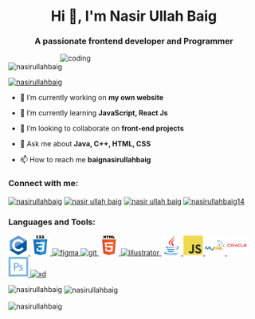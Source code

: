 <h1 align="center">Hi 👋, I'm Nasir Ullah Baig</h1>
<h3 align="center">A passionate frontend developer and Programmer</h3>
<img align="right" alt="coding" width="400" src="https://cdn.dribbble.com/users/1162077/screenshots/3848914/programmer.gif">

<p align="left"> <img src="https://komarev.com/ghpvc/?username=nasirullahbaig&label=Profile%20views&color=0e75b6&style=flat" alt="nasirullahbaig" /> </p>

<p align="left"> <a href="https://twitter.com/nasirullahbaig" target="blank"><img src="https://img.shields.io/twitter/follow/nasirullahbaig?logo=twitter&style=for-the-badge" alt="nasirullahbaig" /></a> </p>

- 🔭 I’m currently working on **my own website**

- 🌱 I’m currently learning **JavaScript, React Js**

- 👯 I’m looking to collaborate on **front-end projects**

- 💬 Ask me about **Java, C++, HTML, CSS**

- 📫 How to reach me **baignasirullahbaig**

<h3 align="left">Connect with me:</h3>
<p align="left">
<a href="https://twitter.com/nasirullahbaig1" target="blank" ><img align="center" src="https://raw.githubusercontent.com/rahuldkjain/github-profile-readme-generator/master/src/images/icons/Social/twitter.svg" alt="nasirullahbaig" height="30" width="40" /></a>
<a href="https://www.linkedin.com/in/nasir-ullah-baig-32a34b1b7/" target="blank"><img align="center" src="https://raw.githubusercontent.com/rahuldkjain/github-profile-readme-generator/master/src/images/icons/Social/linked-in-alt.svg" alt="nasir ullah baig" height="30" width="40" /></a>
<a href="https://www.facebook.com/profile.php?id=100005022286537" target="blank"><img align="center" src="https://raw.githubusercontent.com/rahuldkjain/github-profile-readme-generator/master/src/images/icons/Social/facebook.svg" alt="nasir ullah baig" height="30" width="40" /></a>
<a href="https://www.instagram.com/nasirullah.baig/?hl=en" target="blank"><img align="center" src="https://raw.githubusercontent.com/rahuldkjain/github-profile-readme-generator/master/src/images/icons/Social/instagram.svg" alt="nasirullahbaig14" height="30" width="40" /></a>
</p>

<h3 align="left">Languages and Tools:</h3>
<p align="left"> <a href="https://www.cprogramming.com/" target="_blank" rel="noreferrer"> <img src="https://raw.githubusercontent.com/devicons/devicon/master/icons/c/c-original.svg" alt="c" width="40" height="40"/> </a> <a href="https://www.w3schools.com/css/" target="_blank" rel="noreferrer"> <img src="https://raw.githubusercontent.com/devicons/devicon/master/icons/css3/css3-original-wordmark.svg" alt="css3" width="40" height="40"/> </a> <a href="https://www.figma.com/" target="_blank" rel="noreferrer"> <img src="https://www.vectorlogo.zone/logos/figma/figma-icon.svg" alt="figma" width="40" height="40"/> </a> <a href="https://git-scm.com/" target="_blank" rel="noreferrer"> <img src="https://www.vectorlogo.zone/logos/git-scm/git-scm-icon.svg" alt="git" width="40" height="40"/> </a> <a href="https://www.w3.org/html/" target="_blank" rel="noreferrer"> <img src="https://raw.githubusercontent.com/devicons/devicon/master/icons/html5/html5-original-wordmark.svg" alt="html5" width="40" height="40"/> </a> <a href="https://www.adobe.com/in/products/illustrator.html" target="_blank" rel="noreferrer"> <img src="https://www.vectorlogo.zone/logos/adobe_illustrator/adobe_illustrator-icon.svg" alt="illustrator" width="40" height="40"/> </a> <a href="https://www.java.com" target="_blank" rel="noreferrer"> <img src="https://raw.githubusercontent.com/devicons/devicon/master/icons/java/java-original.svg" alt="java" width="40" height="40"/> </a> <a href="https://developer.mozilla.org/en-US/docs/Web/JavaScript" target="_blank" rel="noreferrer"> <img src="https://raw.githubusercontent.com/devicons/devicon/master/icons/javascript/javascript-original.svg" alt="javascript" width="40" height="40"/> </a> <a href="https://www.mysql.com/" target="_blank" rel="noreferrer"> <img src="https://raw.githubusercontent.com/devicons/devicon/master/icons/mysql/mysql-original-wordmark.svg" alt="mysql" width="40" height="40"/> </a> <a href="https://www.oracle.com/" target="_blank" rel="noreferrer"> <img src="https://raw.githubusercontent.com/devicons/devicon/master/icons/oracle/oracle-original.svg" alt="oracle" width="40" height="40"/> </a> <a href="https://www.photoshop.com/en" target="_blank" rel="noreferrer"> <img src="https://raw.githubusercontent.com/devicons/devicon/master/icons/photoshop/photoshop-line.svg" alt="photoshop" width="40" height="40"/> </a> <a href="https://www.adobe.com/products/xd.html" target="_blank" rel="noreferrer"> <img src="https://cdn.worldvectorlogo.com/logos/adobe-xd.svg" alt="xd" width="40" height="40"/> </a> </p>

<p><img align="left" src="https://github-readme-stats.vercel.app/api/top-langs?username=nasirullahbaig&show_icons=true&locale=en&layout=compact" alt="nasirullahbaig" /></p>

<p>&nbsp;<img align="center" src="https://github-readme-stats.vercel.app/api?username=nasirullahbaig&show_icons=true&locale=en" alt="nasirullahbaig" /></p>

<p><img align="center" src="https://github-readme-streak-stats.herokuapp.com/?user=nasirullahbaig&" alt="nasirullahbaig" /></p>
